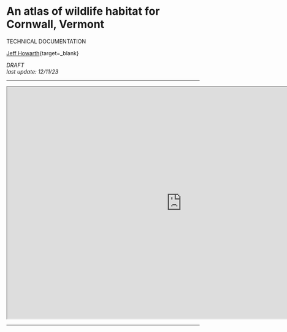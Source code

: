 # An atlas of wildlife habitat for Cornwall, Vermont  

TECHNICAL DOCUMENTATION  

[Jeff Howarth](https://jeffhowarth.github.io/){target=_blank}  

_DRAFT  
last update: 12/11/23_

---   

<iframe
  src="https://jhowarth.users.earthengine.app/view/cornwall-connectivity"
  style="width:910px; height:605px"
  allowfullscreen ></iframe>   

--- 